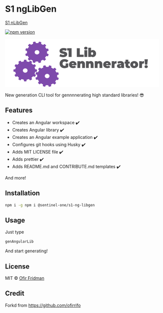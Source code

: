 # S1 ngLibGen

[S1 nLibGen](https://imgur.com/vQ0MnwS)

[![npm version](https://d25lcipzij17d.cloudfront.net/badge.svg?id=js&type=6&v=1.2.0&x2=0)](https://www.npmjs.com/package/@sentinel-one/s1-ng-libgen)

<p align="center">
  <img  alt="image by Liron Hazan" src="https://github.com/Sentinel-One/angular-library-generator/blob/master/s1nggen.png" />
</p>

New generation CLI tool for gennnnerating high standard libraries! 😎

## Features 
- Creates an Angular workspace ✔️ 
- Creates Angular library ✔️ 
- Creates an Angular example application ✔️ 
- Configures git hooks using Husky ✔️ 
- Adds MIT LICENSE file ✔️ 
- Adds prettier ✔️ 
- Adds README.md and CONTRIBUTE.md templates ✔️ 

And more!

 
## Installation
```sh
npm i -g npm i @sentinel-one/s1-ng-libgen 
```

## Usage
Just type 
```sh
genAngularLib 
```
And start generating!

## License

MIT &copy; [Ofir Fridman](https://github.com/ofirrifo)

## Credit
Forkd from https://github.com/ofirrifo 
